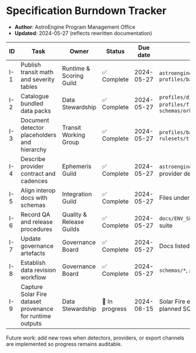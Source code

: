 # Specification Burndown Tracker

- **Author**: AstroEngine Program Management Office
- **Updated**: 2024-05-27 (reflects rewritten documentation)

| ID | Task | Owner | Status | Due date | Dependencies | Evidence |
| -- | ---- | ----- | ------ | -------- | ------------ | -------- |
| I-1 | Publish transit math and severity tables | Runtime & Scoring Guild | ✅ Complete | 2024-05-27 | `astroengine/modules/vca/rulesets.py`, `profiles/base_profile.yaml` | `docs/module/core-transit-math.md`, Solar Fire verification notes, `pytest` (`tests/test_vca_ruleset.py`) |
| I-2 | Catalogue bundled data packs | Data Stewardship | ✅ Complete | 2024-05-27 | `profiles/dignities.csv`, `profiles/fixed_stars.csv`, `schemas/orbs_policy.json` | `docs/module/data-packs.md`, `tests/test_orbs_policy.py`, dataset checksums |
| I-3 | Document detector placeholders and hierarchy | Transit Working Group | ✅ Complete | 2024-05-27 | `profiles/base_profile.yaml`, `rulesets/transit/*.ruleset.md` | `docs/module/event-detectors/overview.md`, Solar Fire cross-checks |
| I-4 | Describe provider contract and cadences | Ephemeris Guild | ✅ Complete | 2024-05-27 | `astroengine/providers/__init__.py`, provider design notes | `docs/module/providers_and_frames.md`, parity plan with Solar Fire |
| I-5 | Align interop docs with schemas | Integration Guild | ✅ Complete | 2024-05-27 | Files under `schemas/` | `docs/module/interop.md`, `tests/test_result_schema.py`, `tests/test_contact_gate_schema.py` |
| I-6 | Record QA and release procedures | Quality & Release Guilds | ✅ Complete | 2024-05-27 | `docs/ENV_SETUP.md`, automated test suite | `docs/module/qa_acceptance.md`, `docs/module/release_ops.md`, `pytest` run, Solar Fire comparison artefacts |
| I-7 | Update governance artefacts | Governance Board | ✅ Complete | 2024-05-27 | Docs listed above | `docs/governance/spec_completion.md`, `docs/governance/acceptance_checklist.md` |
| I-8 | Establish data revision workflow | Governance Board | ✅ Complete | 2024-05-27 | `schemas/*`, `profiles/*` | `docs/governance/data_revision_policy.md`, revision log entries |
| I-9 | Capture Solar Fire dataset provenance for runtime outputs | Data Stewardship | 🚧 In progress | 2024-06-15 | Solar Fire exports (transits, returns), planned SQLite indexes | Pending ingestion scripts, checksums to be logged |

Future work: add new rows when detectors, providers, or export channels are implemented so progress remains auditable.
